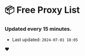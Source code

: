 # :package: Free Proxy List
### Updated every 15 minutes.

- Last updated: `2024-07-01 18:05`

:heart:
